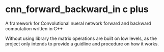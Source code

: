 
# cnn_forward_backward_in c plus

A framework for Convolutional nueral network forward and backward computation written in C++

Without using library the matrix operations are built on low levels, as the project only intends to provide a guidline and procedure on how it works.
